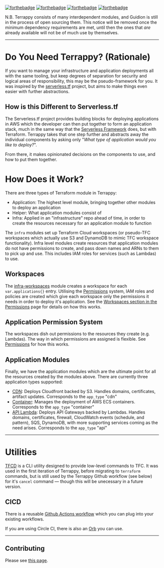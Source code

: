 [![forthebadge](https://forthebadge.com/images/badges/built-with-resentment.svg)](https://forthebadge.com)
[![forthebadge](https://forthebadge.com/images/badges/compatibility-betamax.svg)](https://forthebadge.com)
[![forthebadge](https://forthebadge.com/images/badges/powered-by-overtime.svg)](https://forthebadge.com)
[![forthebadge](https://forthebadge.com/images/badges/contains-tasty-spaghetti-code.svg)](https://forthebadge.com)

N.B. Terrappy consists of many interdependent modules, and Guidion is still in the process of open sourcing them. This notice will be removed once the minimum dependency requirements are met, until then the ones that _are_ already available will not be of much use by themselves.

---

# Do You Need Terrappy? (Rationale)

If you want to manage your infrastructure and application deployments all with the same tooling, but keep degrees of separation for security and logical areas of responsibility, this may be the pseudo-framework for you. It was inspired by the [serverless.tf](https://serverless.tf/) project, but aims to make things even easier with further abstractions.

## How is this Different to Serverless.tf

The Serverless.tf project provides building blocks for deploying applications in AWS which the developer can then put together to form an application stack, much in the same way that the [Serverless Framework](https://www.serverless.com/) does, but with Terraform. Terrappy takes that one step further and abstracts away the individual components by asking only "_What type of application would you like to deploy?_".

From there, it makes opinionated decisions on the components to use, and how to put them together.

# How Does it Work?

There are three types of Terraform module in Terrappy:

- Application: The highest level module, bringing together other modules to deploy an application
- Helper: What application modules consist of
- Infra: Applied in an "infrastructure" repo ahead of time, in order to create the resources necessary for an application module to function

The `infra` modules set up Terraform Cloud workspaces (or pseudo-TFC workspaces which actually use S3 and DynamoDB to mimic TFC workspace functionality). Infra level modules create resources that application modules do not have permissions to create, and pass down names and ARNs to them to pick up and use. This includes IAM roles for services (such as Lambdas) to use.

## Workspaces

The [infra-workspaces](https://github.com/GuidionOps/terraform-tfe-infra-workspaces/) module creates a workspace for each `var.applications{}` entry. Utilising the [Permissions](./permissions.md) system, IAM roles and policies are created which give each workspace only the permissions it needs in order to deploy it's application. See the [Workspaces section in the Permissions](./permissions.md#workspaces) page for details on how this works.

## Application Permission System

The workspaces dish out permissions to the resources they create (e.g. Lambdas). The way in which permissions are assigned is flexible. See [Permissions](./permissions.md#applications) for how this works.

## Application Modules

Finally, we have the application modules which are the ultimate point for all the resources created by the modules above. There are currently three application types supported:

- [CDN](https://github.com/GuidionOps/terraform-aws-app-cdn-cf-s3): Deploys Cloudfront backed by S3. Handles domains, certificates, artifact updates. Corresponds to the `app_type` "cdn"
- [Container](https://github.com/GuidionOps/terraform-aws-app-container): Manages the deployment of AWS ECS containers. Corresponds to the `app_type` "container"
- [API Lambda](https://github.com/GuidionOps/terraform-aws-app-api-lambda): Deploys API Gateways backed by Lambdas. Handles domains, certificates, firewall, CloudWatch events (schedule, and pattern), SQS, DynamoDB, with more supporting services coming as the need arises. Corresponds to the `app_type` "api"

---

# Utilities

[TFCD](https://github.com/GuidionOps/terraform-cloud-deployer) is a CLI utility designed to provide low-level commands to TFC. It was used in the first iteration of Terrappy, before migrating to `terraform` commands, but is still used by the Terrappy Github workflow (see below) for it's `cancel` command — though this will be unecessary in a future version.

## CICD

There is a reusable [Github Actions workflow](./cicd.md) which you can plug into your existing workflows.

If you are using Circle CI, there is also an [Orb](https://github.com/GuidionOps/terraform-cloud-deployer?tab=readme-ov-file#circle-ci-orb) you can use.

---

## Contributing

Please see [this page](./contributing.md).
